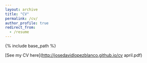 ```yaml
---
layout: archive
title: "CV"
permalink: /cv/
author_profile: true
redirect_from:
  - /resume
---
```


{% include base_path %}

[See my CV here](http://josedavidlopezblanco.github.io/cv april.pdf) 
